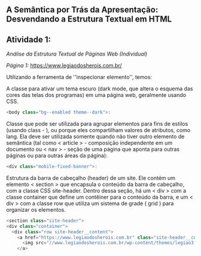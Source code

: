 ## A Semântica por Trás da Apresentação: Desvendando a Estrutura Textual em HTML

## Atividade 1: 
*Análise da Estrutura Textual de Páginas Web (Individual)*

*Página 1:* https://www.legiaodosherois.com.br/

Utilizando a ferramenta de ''inspecionar elemento'', temos:

A classe para ativar um tema escuro (dark mode, que altera o esquema das cores das telas dos programas) em uma página web, geralmente usando CSS.

```javascript
<body class="bg--enabled theme--dark">:
```
Classe que pode ser utilizada para agrupar elementos para fins de estilos (usando class - ), ou porque eles compartilham valores de atributos, como lang.
Ela deve ser utilizada somente quando não tiver outro elemento de semântica (tal como <  article  > - composição independente em um documento ou <  nav  > - seção de uma página que aponta para outras páginas ou para outras áreas da página):

```javascript
<div class="mobile-fixed-banner">:
```
Estrutura da barra de cabeçalho (header) de um site. Ele contém um elemento <  section  > que encapsula o conteúdo da barra de cabeçalho, com a classe CSS site-header. 
Dentro dessa seção, há um <  div  > com a classe container que define um contêiner para o conteúdo da barra, e um <  div  > com a classe row que utiliza um sistema de grade (  grid  ) para organizar os elementos.

  ````javascript
<section class="site-header">
  <div class="container">
    <div class="row site-header__content">
      <a href="https://www.legiaodosherois.com.br" class="site-header__content__link">
        <img src="//www.legiaodosherois.com.br/wp-content/themes/legiao3.0.0/images/lh-logo/full.svg" width="120" height="22" alt="Logo da Legião">
      </a>
